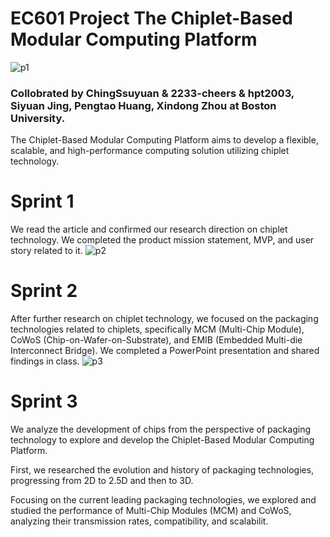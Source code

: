 # EC601 Project The Chiplet-Based Modular Computing Platform
![p1](https://github.com/ChingSsuyuan/EC601-project/blob/429dd63ed9b0cf09f26b83e3cb78eb2cb8323f84/Resources/picture1.png)

### Collobrated by ChingSsuyuan & 2233-cheers & hpt2003, Siyuan Jing, Pengtao Huang, Xindong Zhou at Boston University.

The Chiplet-Based Modular Computing Platform aims to develop a flexible, scalable, and high-performance computing solution utilizing chiplet technology. 

# Sprint 1
We read the article and confirmed our research direction on chiplet technology. We completed the product mission statement, MVP, and user story related to it.
![p2](https://github.com/ChingSsuyuan/EC601-Project/blob/9f59ebe5ce0c2d8a38db6475c3c0ebde55e84a49/Resources/picture2.png)
# Sprint 2
After further research on chiplet technology, we focused on the packaging technologies related to chiplets, specifically MCM (Multi-Chip Module), CoWoS (Chip-on-Wafer-on-Substrate), and EMIB (Embedded Multi-die Interconnect Bridge). We completed a PowerPoint presentation and shared findings in class.
![p3](https://github.com/ChingSsuyuan/EC601-Project/blob/c6b0086c96a1277f40920a834be32a060a716c10/Resources/picture3.png)
# Sprint 3
We analyze the development of chips from the perspective of packaging technology to explore and develop the Chiplet-Based Modular Computing Platform.

First, we researched the evolution and history of packaging technologies, progressing from 2D to 2.5D and then to 3D.

Focusing on the current leading packaging technologies, we explored and studied the performance of Multi-Chip Modules (MCM) and CoWoS, analyzing their transmission rates, compatibility, and scalabilit.

